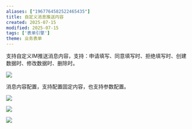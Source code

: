 ```yaml
---
aliases: ["1967764582522465435"]
title: 自定义消息推送内容
created: 2025-07-15
modified: 2025-07-15
tags: ['表单引擎']
theme: 业务表单
---
```


支持自定义IM推送消息内容，支持：申请填写、同意填写时、拒绝填写时、创建数据时、修改数据时、删除时。

![](380b6893db7d504a3f52a3e209ebf93f.jpg)

消息内容配置，支持配置固定内容，也支持参数配置。

![](789aaa4b3cad1a38731057426a64ad9b.jpg)

![](3a3b4424aee6fe84061dff91c756a217.jpg)

![](994a884a49067ea692729d461d55dd6a.jpg)